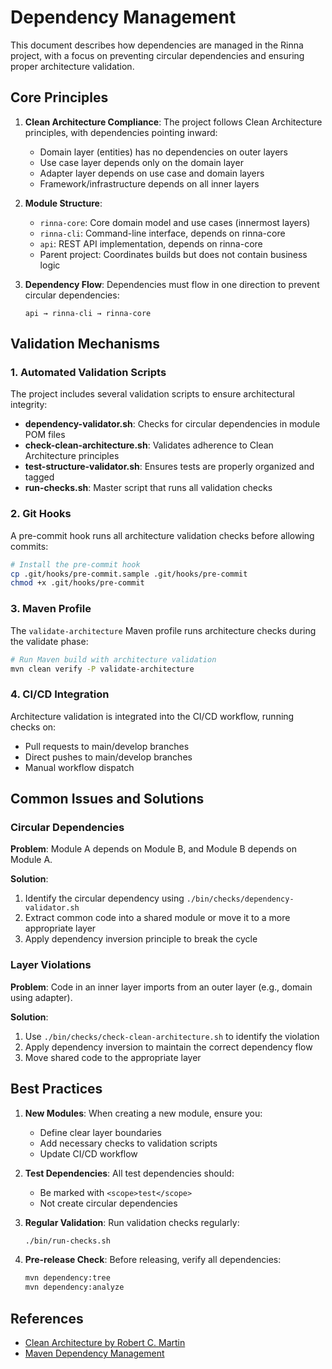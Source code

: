# Dependency Management

This document describes how dependencies are managed in the Rinna project, with a focus on preventing circular dependencies and ensuring proper architecture validation.

## Core Principles

1. **Clean Architecture Compliance**: The project follows Clean Architecture principles, with dependencies pointing inward:
   - Domain layer (entities) has no dependencies on outer layers
   - Use case layer depends only on the domain layer
   - Adapter layer depends on use case and domain layers
   - Framework/infrastructure depends on all inner layers

2. **Module Structure**:
   - `rinna-core`: Core domain model and use cases (innermost layers)
   - `rinna-cli`: Command-line interface, depends on rinna-core
   - `api`: REST API implementation, depends on rinna-core 
   - Parent project: Coordinates builds but does not contain business logic

3. **Dependency Flow**: Dependencies must flow in one direction to prevent circular dependencies:
   ```
   api → rinna-cli → rinna-core
   ```

## Validation Mechanisms

### 1. Automated Validation Scripts

The project includes several validation scripts to ensure architectural integrity:

- **dependency-validator.sh**: Checks for circular dependencies in module POM files
- **check-clean-architecture.sh**: Validates adherence to Clean Architecture principles
- **test-structure-validator.sh**: Ensures tests are properly organized and tagged
- **run-checks.sh**: Master script that runs all validation checks

### 2. Git Hooks

A pre-commit hook runs all architecture validation checks before allowing commits:

```bash
# Install the pre-commit hook
cp .git/hooks/pre-commit.sample .git/hooks/pre-commit
chmod +x .git/hooks/pre-commit
```

### 3. Maven Profile

The `validate-architecture` Maven profile runs architecture checks during the validate phase:

```bash
# Run Maven build with architecture validation
mvn clean verify -P validate-architecture
```

### 4. CI/CD Integration

Architecture validation is integrated into the CI/CD workflow, running checks on:
- Pull requests to main/develop branches
- Direct pushes to main/develop branches
- Manual workflow dispatch

## Common Issues and Solutions

### Circular Dependencies

**Problem**: Module A depends on Module B, and Module B depends on Module A.

**Solution**:
1. Identify the circular dependency using `./bin/checks/dependency-validator.sh`
2. Extract common code into a shared module or move it to a more appropriate layer
3. Apply dependency inversion principle to break the cycle

### Layer Violations

**Problem**: Code in an inner layer imports from an outer layer (e.g., domain using adapter).

**Solution**:
1. Use `./bin/checks/check-clean-architecture.sh` to identify the violation
2. Apply dependency inversion to maintain the correct dependency flow
3. Move shared code to the appropriate layer

## Best Practices

1. **New Modules**: When creating a new module, ensure you:
   - Define clear layer boundaries
   - Add necessary checks to validation scripts
   - Update CI/CD workflow

2. **Test Dependencies**: All test dependencies should:
   - Be marked with `<scope>test</scope>`
   - Not create circular dependencies

3. **Regular Validation**: Run validation checks regularly:
   ```bash
   ./bin/run-checks.sh
   ```

4. **Pre-release Check**: Before releasing, verify all dependencies:
   ```bash
   mvn dependency:tree
   mvn dependency:analyze
   ```

## References

- [Clean Architecture by Robert C. Martin](https://blog.cleancoder.com/uncle-bob/2012/08/13/the-clean-architecture.html)
- [Maven Dependency Management](https://maven.apache.org/guides/introduction/introduction-to-dependency-mechanism.html)